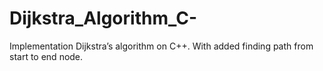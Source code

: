 # Dijkstra_Algorithm_C-
Implementation Dijkstra’s algorithm on C++. With added finding path from start to end node.
